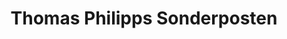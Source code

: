 ---
title: "Thomas Philipps Sonderposten"
url: /bruckmuehl/thomas-philipps-sonderposten/
shop: Kramladen
---